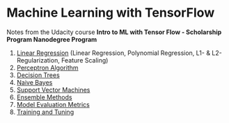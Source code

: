 # Machine Learning with TensorFlow

Notes from the Udacity course **Intro to ML with Tensor Flow - Scholarship Program Nanodegree Program**

1. [Linear Regression](https://nbviewer.jupyter.org/github/thomd/udacity-ml-with-tensor-flow/blob/main/1-linear-regression.ipynb) (Linear Regression, Polynomial Regression, L1- & L2-Regularization, Feature Scaling)
2. [Perceptron  Algorithm](https://nbviewer.jupyter.org/github/thomd/udacity-ml-with-tensor-flow/blob/main/2-perceptron-algorithm.ipynb)
3. [Decision Trees](https://nbviewer.jupyter.org/github/thomd/udacity-ml-with-tensor-flow/blob/main/3-decision-trees.ipynb)
4. [Naive Bayes](https://nbviewer.jupyter.org/github/thomd/udacity-ml-with-tensor-flow/blob/main/4-naive-bayes.ipynb)
5. [Support Vector Machines](https://nbviewer.jupyter.org/github/thomd/udacity-ml-with-tensor-flow/blob/main/5-support-vector-machines.ipynb)
6. [Ensemble Methods](https://nbviewer.jupyter.org/github/thomd/udacity-ml-with-tensor-flow/blob/main/6-ensemble-methods.ipynb)
7. [Model Evaluation Metrics](https://nbviewer.jupyter.org/github/thomd/udacity-ml-with-tensor-flow/blob/main/7-model-evaluation-metrics.ipynb)
8. [Training and Tuning](https://nbviewer.jupyter.org/github/thomd/udacity-ml-with-tensor-flow/blob/main/8-training-and-tuning.ipynb)
